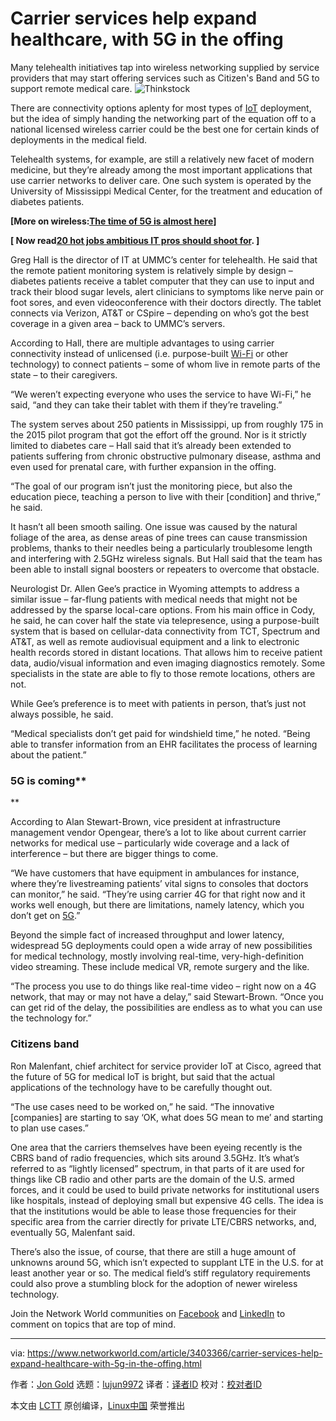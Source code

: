 [#]: collector: (lujun9972)
[#]: translator: ( )
[#]: reviewer: ( )
[#]: publisher: ( )
[#]: url: ( )
[#]: subject: (Carrier services help expand healthcare, with 5G in the offing)
[#]: via: (https://www.networkworld.com/article/3403366/carrier-services-help-expand-healthcare-with-5g-in-the-offing.html)
[#]: author: (Jon Gold https://www.networkworld.com/author/Jon-Gold/)

Carrier services help expand healthcare, with 5G in the offing
======
Many telehealth initiatives tap into wireless networking supplied by service providers that may start offering services such as Citizen's Band and 5G to support remote medical care.
![Thinkstock][1]

There are connectivity options aplenty for most types of [IoT][2] deployment, but the idea of simply handing the networking part of the equation off to a national licensed wireless carrier could be the best one for certain kinds of deployments in the medical field.

Telehealth systems, for example, are still a relatively new facet of modern medicine, but they’re already among the most important applications that use carrier networks to deliver care. One such system is operated by the University of Mississippi Medical Center, for the treatment and education of diabetes patients.

**[More on wireless:[The time of 5G is almost here][3]]**

**[ Now read[20 hot jobs ambitious IT pros should shoot for][4]. ]**

Greg Hall is the director of IT at UMMC’s center for telehealth. He said that the remote patient monitoring system is relatively simple by design – diabetes patients receive a tablet computer that they can use to input and track their blood sugar levels, alert clinicians to symptoms like nerve pain or foot sores, and even videoconference with their doctors directly. The tablet connects via Verizon, AT&T or CSpire – depending on who’s got the best coverage in a given area – back to UMMC’s servers.

According to Hall, there are multiple advantages to using carrier connectivity instead of unlicensed (i.e. purpose-built [Wi-Fi][5] or other technology) to connect patients – some of whom live in remote parts of the state – to their caregivers.

“We weren’t expecting everyone who uses the service to have Wi-Fi,” he said, “and they can take their tablet with them if they’re traveling.”

The system serves about 250 patients in Mississippi, up from roughly 175 in the 2015 pilot program that got the effort off the ground. Nor is it strictly limited to diabetes care – Hall said that it’s already been extended to patients suffering from chronic obstructive pulmonary disease, asthma and even used for prenatal care, with further expansion in the offing.

“The goal of our program isn’t just the monitoring piece, but also the education piece, teaching a person to live with their [condition] and thrive,” he said.

It hasn’t all been smooth sailing. One issue was caused by the natural foliage of the area, as dense areas of pine trees can cause transmission problems, thanks to their needles being a particularly troublesome length and interfering with 2.5GHz wireless signals. But Hall said that the team has been able to install signal boosters or repeaters to overcome that obstacle.

Neurologist Dr. Allen Gee’s practice in Wyoming attempts to address a similar issue – far-flung patients with medical needs that might not be addressed by the sparse local-care options. From his main office in Cody, he said, he can cover half the state via telepresence, using a purpose-built system that is based on cellular-data connectivity from TCT, Spectrum and AT&T, as well as remote audiovisual equipment and a link to electronic health records stored in distant locations. That allows him to receive patient data, audio/visual information and even imaging diagnostics remotely. Some specialists in the state are able to fly to those remote locations, others are not.

While Gee’s preference is to meet with patients in person, that’s just not always possible, he said.

“Medical specialists don’t get paid for windshield time,” he noted. “Being able to transfer information from an EHR facilitates the process of learning about the patient.”

### 5G is coming**

**

According to Alan Stewart-Brown, vice president at infrastructure management vendor Opengear, there’s a lot to like about current carrier networks for medical use – particularly wide coverage and a lack of interference – but there are bigger things to come.

“We have customers that have equipment in ambulances for instance, where they’re livestreaming patients’ vital signs to consoles that doctors can monitor,” he said. “They’re using carrier 4G for that right now and it works well enough, but there are limitations, namely latency, which you don’t get on [5G][6].”

Beyond the simple fact of increased throughput and lower latency, widespread 5G deployments could open a wide array of new possibilities for medical technology, mostly involving real-time, very-high-definition video streaming. These include medical VR, remote surgery and the like.

“The process you use to do things like real-time video – right now on a 4G network, that may or may not have a delay,” said Stewart-Brown. “Once you can get rid of the delay, the possibilities are endless as to what you can use the technology for.”

### Citizens band

Ron Malenfant, chief architect for service provider IoT at Cisco, agreed that the future of 5G for medical IoT is bright, but said that the actual applications of the technology have to be carefully thought out.

“The use cases need to be worked on,” he said. “The innovative [companies] are starting to say ‘OK, what does 5G mean to me’ and starting to plan use cases.”

One area that the carriers themselves have been eyeing recently is the CBRS band of radio frequencies, which sits around 3.5GHz. It’s what’s referred to as “lightly licensed” spectrum, in that parts of it are used for things like CB radio and other parts are the domain of the U.S. armed forces, and it could be used to build private networks for institutional users like hospitals, instead of deploying small but expensive 4G cells. The idea is that the institutions would be able to lease those frequencies for their specific area from the carrier directly for private LTE/CBRS networks, and, eventually 5G, Malenfant said.

There’s also the issue, of course, that there are still a huge amount of unknowns around 5G, which isn’t expected to supplant LTE in the U.S. for at least another year or so. The medical field’s stiff regulatory requirements could also prove a stumbling block for the adoption of newer wireless technology.

Join the Network World communities on [Facebook][7] and [LinkedIn][8] to comment on topics that are top of mind.

--------------------------------------------------------------------------------

via: https://www.networkworld.com/article/3403366/carrier-services-help-expand-healthcare-with-5g-in-the-offing.html

作者：[Jon Gold][a]
选题：[lujun9972][b]
译者：[译者ID](https://github.com/译者ID)
校对：[校对者ID](https://github.com/校对者ID)

本文由 [LCTT](https://github.com/LCTT/TranslateProject) 原创编译，[Linux中国](https://linux.cn/) 荣誉推出

[a]: https://www.networkworld.com/author/Jon-Gold/
[b]: https://github.com/lujun9972
[1]: https://images.idgesg.net/images/article/2018/07/stethoscope_mobile_healthcare_ipad_tablet_doctor_patient-100765655-large.jpg
[2]: https://www.networkworld.com/article/3207535/what-is-iot-how-the-internet-of-things-works.html
[3]: https://www.networkworld.com/article/3354477/mobile-world-congress-the-time-of-5g-is-almost-here.html
[4]: https://www.networkworld.com/article/3276025/careers/20-hot-jobs-ambitious-it-pros-should-shoot-for.html
[5]: https://www.networkworld.com/article/3238664/80211-wi-fi-standards-and-speeds-explained.html
[6]: https://www.networkworld.com/article/3203489/what-is-5g-how-is-it-better-than-4g.html
[7]: https://www.facebook.com/NetworkWorld/
[8]: https://www.linkedin.com/company/network-world
